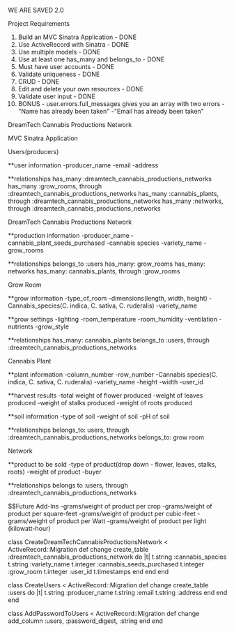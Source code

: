 WE ARE SAVED 2.0

Project Requirements
1. Build an MVC Sinatra Application - DONE
2. Use ActiveRecord with Sinatra - DONE
3. Use multiple models - DONE
4. Use at least one has_many and belongs_to - DONE
5. Must have user accounts - DONE
6. Validate uniqueness - DONE
7. CRUD - DONE
8. Edit and delete your own resources - DONE
9. Validate user input - DONE
10. BONUS - user.errors.full_messages gives you an array with two errors
-"Name has already been taken"
-"Email has already been taken"


DreamTech Cannabis Productions Network

MVC Sinatra Application

Users(producers)

**user information
	-producer_name
	-email
	-address

**relationships
has_many :dreamtech_cannabis_productions_networks
has_many :grow_rooms, through :dreamtech_cannabis_productions_networks
has_many :cannabis_plants, through :dreamtech_cannabis_productions_networks
has_many :networks, through :dreamtech_cannabis_productions_networks

DreamTech Cannabis Productions Network

**production information
	-producer_name
	-cannabis_plant_seeds_purchased
	-cannabis species
	-variety_name
	-grow_rooms

**relationships
	belongs_to :users
	has_many: grow_rooms
	has_many: networks
	has_many: cannabis_plants, through :grow_rooms

Grow Room

**grow information
	-type_of_room
	-dimensions(length, width, height)
	-Cannabis_species(C. indica, C. sativa, C. ruderalis)
	-variety_name

**grow settings
	-lighting
	-room_temperature
	-room_humidity
	-ventilation
	-nutrients
	-grow_style

**relationships
	has_many: cannabis_plants
	belongs_to :users, through :dreamtech_cannabis_productions_networks

Cannabis Plant

**plant information
	-column_number
	-row_number
	-Cannabis species(C. indica, C. sativa, C. ruderalis)
	-variety_name
	-height
	-width
	-user_id

**harvest results 
	-total weight of flower produced
	-weight of leaves produced
	-weight of stalks produced
	-weight of roots produced

**soil information
	-type of soil
	-weight of soil
	-pH of soil
	
**relationships
	belongs_to: users, through :dreamtech_cannabis_productions_networks
	belongs_to: grow room

Network

**product to be sold
	-type of product(drop down - flower, leaves, stalks, roots)
	-weight of product
	-buyer

**relationships
	belongs to :users, through :dreamtech_cannabis_productions_networks



$$Future Add-Ins
	-grams/weight of product per crop
	-grams/weight of product per square-feet
	-grams/weight of product per cubic-feet
	-grams/weight of product per Watt
	-grams/weight of product per light (kilowatt-hour)


class CreateDreamTechCannabisProductionsNetwork < ActiveRecord::Migration
  def change
    create_table :dreamtech_cannabis_productions_network do |t|
      t.string :cannabis_species
      t.string :variety_name
      t.integer :cannabis_seeds_purchased
      t.integer :grow_room
      t.integer :user_id
      t.timestamps
    end
  end
end

class CreateUsers < ActiveRecord::Migration
  def change
    create_table :users do |t|
      t.string :producer_name
      t.string :email
      t.string :address
    end
  end
end

class AddPasswordToUsers < ActiveRecord::Migration
  def change
    add_column :users, :password_digest, :string
  end
end
